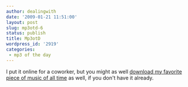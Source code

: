 ```yaml
---
author: dealingwith
date: '2009-01-21 11:51:00'
layout: post
slug: mp3otd-6
status: publish
title: Mp3otD
wordpress_id: '2919'
categories:
 - mp3 of the day
---
```


I put it online for a coworker, but you might as well [download my favorite
piece of music of all time][1] as well, if you don't have it already.

   [1]:
http://danielsjourney.com/blog/files/2009/01/Gorecki%20Symphony%20No%203/
(Gorecki's 3rd Symphony)

